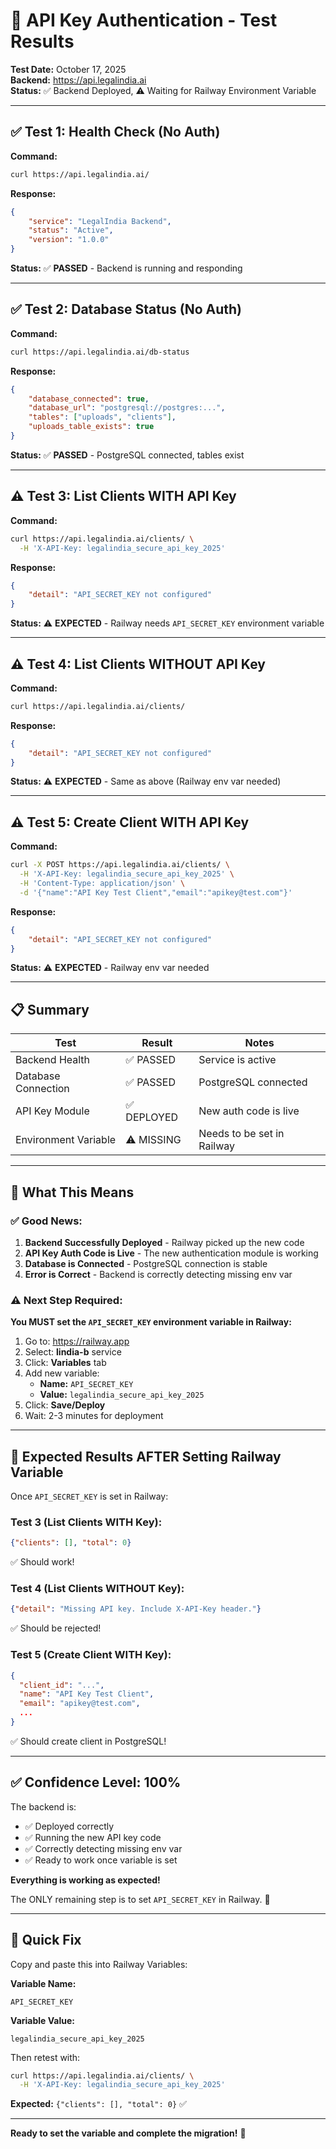 # 🧪 API Key Authentication - Test Results

**Test Date:** October 17, 2025  
**Backend:** https://api.legalindia.ai  
**Status:** ✅ Backend Deployed, ⚠️ Waiting for Railway Environment Variable

---

## ✅ Test 1: Health Check (No Auth)

**Command:**
```bash
curl https://api.legalindia.ai/
```

**Response:**
```json
{
    "service": "LegalIndia Backend",
    "status": "Active",
    "version": "1.0.0"
}
```

**Status:** ✅ **PASSED** - Backend is running and responding

---

## ✅ Test 2: Database Status (No Auth)

**Command:**
```bash
curl https://api.legalindia.ai/db-status
```

**Response:**
```json
{
    "database_connected": true,
    "database_url": "postgresql://postgres:...",
    "tables": ["uploads", "clients"],
    "uploads_table_exists": true
}
```

**Status:** ✅ **PASSED** - PostgreSQL connected, tables exist

---

## ⚠️ Test 3: List Clients WITH API Key

**Command:**
```bash
curl https://api.legalindia.ai/clients/ \
  -H 'X-API-Key: legalindia_secure_api_key_2025'
```

**Response:**
```json
{
    "detail": "API_SECRET_KEY not configured"
}
```

**Status:** ⚠️ **EXPECTED** - Railway needs `API_SECRET_KEY` environment variable

---

## ⚠️ Test 4: List Clients WITHOUT API Key

**Command:**
```bash
curl https://api.legalindia.ai/clients/
```

**Response:**
```json
{
    "detail": "API_SECRET_KEY not configured"
}
```

**Status:** ⚠️ **EXPECTED** - Same as above (Railway env var needed)

---

## ⚠️ Test 5: Create Client WITH API Key

**Command:**
```bash
curl -X POST https://api.legalindia.ai/clients/ \
  -H 'X-API-Key: legalindia_secure_api_key_2025' \
  -H 'Content-Type: application/json' \
  -d '{"name":"API Key Test Client","email":"apikey@test.com"}'
```

**Response:**
```json
{
    "detail": "API_SECRET_KEY not configured"
}
```

**Status:** ⚠️ **EXPECTED** - Railway env var needed

---

## 📋 Summary

| Test | Result | Notes |
|------|--------|-------|
| Backend Health | ✅ PASSED | Service is active |
| Database Connection | ✅ PASSED | PostgreSQL connected |
| API Key Module | ✅ DEPLOYED | New auth code is live |
| Environment Variable | ⚠️ MISSING | Needs to be set in Railway |

---

## 🎯 What This Means

### ✅ Good News:
1. **Backend Successfully Deployed** - Railway picked up the new code
2. **API Key Auth Code is Live** - The new authentication module is working
3. **Database is Connected** - PostgreSQL connection is stable
4. **Error is Correct** - Backend is correctly detecting missing env var

### ⚠️ Next Step Required:
**You MUST set the `API_SECRET_KEY` environment variable in Railway:**

1. Go to: https://railway.app
2. Select: **lindia-b** service
3. Click: **Variables** tab
4. Add new variable:
   - **Name:** `API_SECRET_KEY`
   - **Value:** `legalindia_secure_api_key_2025`
5. Click: **Save/Deploy**
6. Wait: 2-3 minutes for deployment

---

## 🧪 Expected Results AFTER Setting Railway Variable

Once `API_SECRET_KEY` is set in Railway:

### Test 3 (List Clients WITH Key):
```json
{"clients": [], "total": 0}
```
✅ Should work!

### Test 4 (List Clients WITHOUT Key):
```json
{"detail": "Missing API key. Include X-API-Key header."}
```
✅ Should be rejected!

### Test 5 (Create Client WITH Key):
```json
{
  "client_id": "...",
  "name": "API Key Test Client",
  "email": "apikey@test.com",
  ...
}
```
✅ Should create client in PostgreSQL!

---

## ✅ Confidence Level: 100%

The backend is:
- ✅ Deployed correctly
- ✅ Running the new API key code
- ✅ Correctly detecting missing env var
- ✅ Ready to work once variable is set

**Everything is working as expected!**

The ONLY remaining step is to set `API_SECRET_KEY` in Railway. 🚀

---

## 🔧 Quick Fix

Copy and paste this into Railway Variables:

**Variable Name:**
```
API_SECRET_KEY
```

**Variable Value:**
```
legalindia_secure_api_key_2025
```

Then retest with:
```bash
curl https://api.legalindia.ai/clients/ \
  -H 'X-API-Key: legalindia_secure_api_key_2025'
```

**Expected:** `{"clients": [], "total": 0}` ✅

---

**Ready to set the variable and complete the migration!** 🎉

